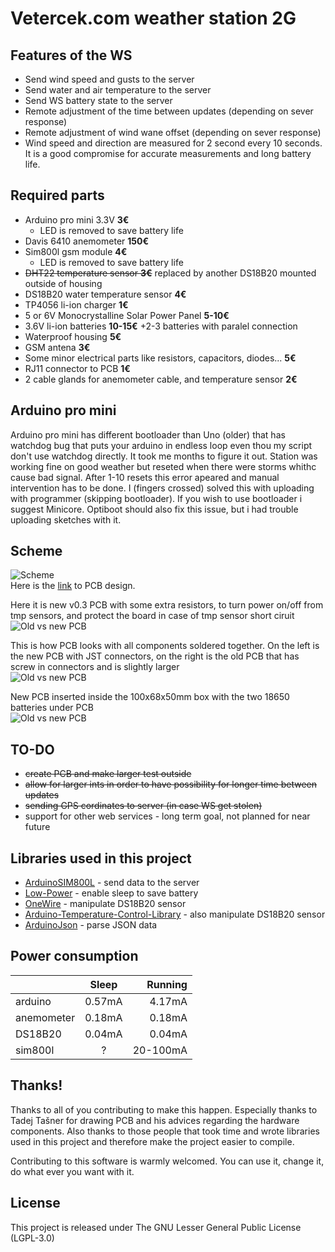 # Vetercek.com weather station 2G

## Features of the WS
+ Send wind speed and gusts to the server
+ Send water and air temperature to the server
+ Send WS battery state to the server
+ Remote adjustment of the time between updates (depending on sever response)
+ Remote adjustment of wind wane offset (depending on sever response)
+ Wind speed and direction are measured for 2 second every 10 seconds. It is a good compromise for accurate measurements and long battery life.

## Required parts
+ Arduino pro mini 3.3V **3€**
  + LED is removed to save battery life
+ Davis 6410 anemometer **150€**
+ Sim800l gsm module **4€**
  + LED is removed to save battery life
+ ~~DHT22 temperature sensor **3€**~~ replaced by another DS18B20 mounted outside of housing
+ DS18B20 water temperature sensor **4€**
+ TP4056 li-ion charger **1€**
+ 5 or 6V Monocrystalline Solar Power Panel **5-10€**
+ 3.6V li-ion batteries **10-15€**
  +2-3 batteries with paralel connection
+ Waterproof housing **5€**
+ GSM antena **3€**
+ Some minor electrical parts like resistors, capacitors, diodes... **5€**
+ RJ11 connector to PCB **1€**
+ 2 cable glands for anemometer cable, and temperature sensor **2€**

## Arduino pro mini
Arduino pro mini has different bootloader than Uno (older) that has watchdog bug that puts your arduino in endless loop even thou my script don't use watchdog directly. It took me months to figure it out. Station was working fine on good weather but reseted when there were storms whithc cause bad signal. After 1-10 resets this error apeared and manual intervention has to be done. I (fingers crossed) solved this with uploading with programmer (skipping bootloader). If you wish to use bootloader i suggest Minicore. Optiboot should also fix this issue, but i had trouble uploading sketches with it.

## Scheme
![Scheme](img/scheme_v3.png)  
Here is the [link](https://easyeda.com/jaka87/vetercek-mod) to PCB design.  

Here it is new v0.3 PCB with some extra resistors, to turn power on/off from tmp sensors, and protect the board in case of tmp sensor short ciruit  
![Old vs new PCB](img/pcbv3.jpg)  

This is how  PCB looks with all components soldered together. On the left is the new PCB with JST connectors, on the right is the old PCB that has screw in connectors and is slightly larger  
![Old vs new PCB](img/oldvsnew.png)  

New PCB inserted inside the 100x68x50mm box with the two 18650 batteries under PCB  
![Old vs new PCB](img/inbox.png)  

## TO-DO
+  ~~create PCB and make larger test outside~~
+ ~~allow for larger ints in order to have possibility for longer time between updates~~
+ ~~sending GPS cordinates to server (in case WS get stolen)~~
+ support for other web services - long term goal, not planned for near future

## Libraries used in this project
+ [ArduinoSIM800L](https://github.com/carrascoacd/ArduinoSIM800L) - send data to the server
+ [Low-Power](https://github.com/rocketscream/Low-Power) - enable sleep to save battery
+ [OneWire](https://github.com/PaulStoffregen/OneWire) - manipulate DS18B20 sensor
+ [Arduino-Temperature-Control-Library](https://github.com/milesburton/Arduino-Temperature-Control-Library) - also manipulate DS18B20 sensor
+ [ArduinoJson](https://github.com/bblanchon/ArduinoJson) - parse JSON data

## Power consumption
|   |      Sleep     |  Running |
|----------|:-------------:|------:|
| arduino |  0.57mA | 4.17mA |
| anemometer |  0.18mA | 0.18mA |
| DS18B20 |  0.04mA | 0.04mA |
| sim800l |  ? | 20-100mA |


## Thanks!
Thanks to all of you contributing to make this happen. Especially thanks to Tadej Tašner for drawing PCB and his advices regarding the hardware components. Also thanks to those people that took time and wrote libraries used in this project and therefore make the project easier to compile.

Contributing to this software is warmly welcomed. You can use it, change it, do what ever you want with it.

## License
This project is released under
The GNU Lesser General Public License (LGPL-3.0)
